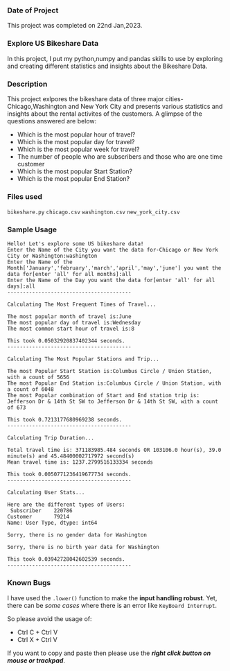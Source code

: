 
### Date of Project
This project was completed on 22nd Jan,2023.

### Explore US Bikeshare Data
In this project, I put my python,numpy and pandas skills to use by exploring and creating different statistics and insights
about the Bikeshare Data.

### Description
This project exlpores the bikeshare data of three major cities-Chicago,Washington and New York City and presents various 
statistics and insights about the rental activites of the customers.
A glimpse of the questions answered are below:

* Which is the most popular hour of travel?
* Which is the most popular day for travel?
* Which is the most popular week for travel?
* The number of people who are subscribers and those who are one time customer
* Which is the most popular Start Station?
* Which is the most popular End Station?



### Files used
`bikeshare.py`
`chicago.csv`
`washington.csv`
`new_york_city.csv`

### Sample Usage
```
Hello! Let's explore some US bikeshare data!
Enter the Name of the City you want the data for-Chicago or New York City or Washington:washington
Enter the Name of the Month['January','february','march','april','may','june'] you want the data for[enter 'all' for all months]:all
Enter the Name of the Day you want the data for[enter 'all' for all days]:all
----------------------------------------

Calculating The Most Frequent Times of Travel...

The most popular month of travel is:June
The most popular day of travel is:Wednesday
The most common start hour of travel is:8

This took 0.05032920837402344 seconds.
----------------------------------------

Calculating The Most Popular Stations and Trip...

The most Popular Start Station is:Columbus Circle / Union Station, with a count of 5656
The most Popular End Station is:Columbus Circle / Union Station, with a count of 6048
The most Popular combination of Start and End station trip is:
Jefferson Dr & 14th St SW to Jefferson Dr & 14th St SW, with a count of 673

This took 0.7213177680969238 seconds.
----------------------------------------

Calculating Trip Duration...

Total travel time is: 371183985.484 seconds OR 103106.0 hour(s), 39.0 minute(s) and 45.48400002717972 second(s)
Mean travel time is: 1237.2799516133334 seconds 

This took 0.0050771236419677734 seconds.
----------------------------------------

Calculating User Stats...

Here are the different types of Users:
 Subscriber    220786
Customer       79214
Name: User Type, dtype: int64

Sorry, there is no gender data for Washington

Sorry, there is no birth year data for Washington

This took 0.03942728042602539 seconds.
----------------------------------------

```
### Known Bugs

I have used the `.lower()` function to make the **input handling robust**.
Yet, there can be _some cases_ where there is an error like `KeyBoard Interrupt`.

So please avoid the usage of:
* Ctrl C + Ctrl V 
* Ctrl X + Ctrl V

If you want to copy and paste then please use the ***right click button on mouse or trackpad***.

